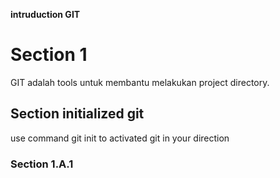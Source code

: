 **intruduction GIT**
# Section 1
GIT adalah tools untuk membantu melakukan project directory.
## Section initialized git
use command git init to activated git in your direction
### Section 1.A.1